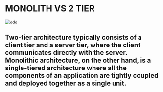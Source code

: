 # MONOLITH VS 2 TIER 

![sds](monolith.jpg)


## Two-tier architecture typically consists of a client tier and a server tier, where the client communicates directly with the server. Monolithic architecture, on the other hand, is a single-tiered architecture where all the components of an application are tightly coupled and deployed together as a single unit.